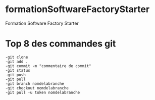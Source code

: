 # formationSoftwareFactoryStarter
Formation Software Factory Starter


# Top 8 des commandes git
```
-git clone 
-git add .
-git commit -m "commentaire de commit"
-git status
-git push
-git pull
-git branch nomdelabranche
-git checkout nomdelabranche
-git pull -u token nomdelabranche
```